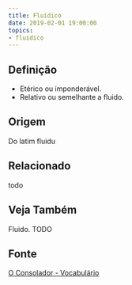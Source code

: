 ```yaml
---
title: Fluídico
date: 2019-02-01 19:00:00
topics:
- fluidico
---
```


## Definição
* Etérico ou imponderável.
* Relativo ou semelhante a fluido. 

## Origem
Do latim fluidu

## Relacionado
todo

## Veja Também
Fluido.
TODO

## Fonte
[O Consolador - Vocabulário](http://www.oconsolador.com.br/linkfixo/vocabulario/principal.html)


